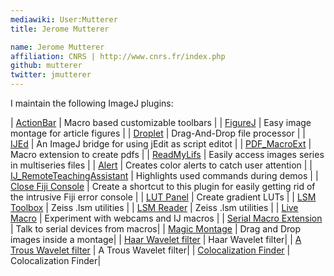 ```yaml
---
mediawiki: User:Mutterer
title: Jerome Mutterer

name: Jerome Mutterer
affiliation: CNRS | http://www.cnrs.fr/index.php
github: mutterer
twitter: jmutterer
---
```


I maintain the following ImageJ plugins:

| [ActionBar](/plugins/action-bar)  | Macro based customizable toolbars |
| [FigureJ](/plugins/figurej) | Easy image montage for article figures  |
| [Droplet](/plugins/droplet) | Drag-And-Drop file processor  |
| [IJEd](/plugins/ijed) | An ImageJ bridge for using jEdit as script editot |
| [PDF_MacroExt](/plugins/) | Macro extension to create pdfs |
| [ReadMyLifs](/plugins/read-mylifs) | Easily access images series in multiseries files |
| [Alert](/plugins/alert) | Creates color alerts to catch user attention  |
| [IJ_RemoteTeachingAssistant](/plugins/ijremote-remoteteachingassistant) | Highlights used commands during demos |
| [Close Fiji Console]() | Create a shortcut to this plugin for easily getting rid of the intrusive Fiji error console |
| [LUT Panel]() | Create gradient LUTs |
| [LSM Toolbox]() | Zeiss .lsm utilities |
| [LSM Reader]() | Zeiss .lsm utilities |
| [Live Macro]() | Experiment with webcams and IJ macros |
| [Serial Macro Extension]() | Talk to serial devices from macros|
| [Magic Montage]() | Drag and Drop images inside a montage|
| [Haar Wavelet filter]() | Haar Wavelet filter|
| [A Trous Wavelet filter]() | A Trous Wavelet filter|
| [Colocalization Finder]() | Colocalization Finder|

